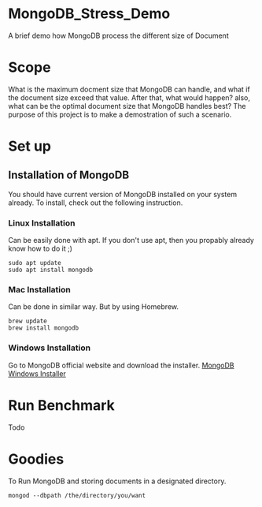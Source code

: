 # MongoDB_Stress_Demo
A brief demo how MongoDB process the different size of Document

# Scope
What is the maximum docment size that MongoDB can handle, and what if the
document size exceed that value. After that, what would happen? also, what can
be the optimal document size that MongoDB handles best? The purpose of this
project is to make a demostration of such a scenario.

# Set up
## Installation of MongoDB
You should have current version of MongoDB installed on your system already. To
install, check out the following instruction.
### Linux Installation
Can be easily done with apt. If you don't use apt, then you propably already
know how to do it ;)
```
sudo apt update
sudo apt install mongodb
```
### Mac Installation
Can be done in similar way. But by using Homebrew.
```
brew update
brew install mongodb
```
### Windows Installation
Go to MongoDB official website and download the installer.
[MongoDB Windows Installer](https://www.mongodb.com/download-center#community)

# Run Benchmark
Todo

# Goodies
To Run MongoDB and storing documents in a designated directory.
```
mongod --dbpath /the/directory/you/want
```
